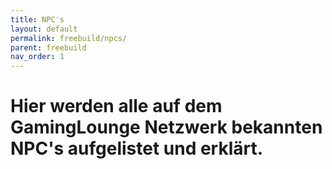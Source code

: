 ```yaml
---
title: NPC's
layout: default
permalink: freebuild/npcs/
parent: freebuild
nav_order: 1
---
```

# Hier werden alle auf dem GamingLounge Netzwerk bekannten NPC's aufgelistet und erklärt.

